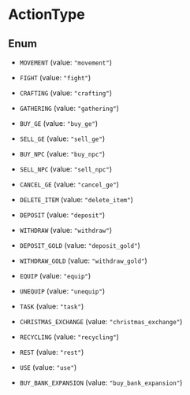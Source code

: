 

# ActionType

## Enum


* `MOVEMENT` (value: `"movement"`)

* `FIGHT` (value: `"fight"`)

* `CRAFTING` (value: `"crafting"`)

* `GATHERING` (value: `"gathering"`)

* `BUY_GE` (value: `"buy_ge"`)

* `SELL_GE` (value: `"sell_ge"`)

* `BUY_NPC` (value: `"buy_npc"`)

* `SELL_NPC` (value: `"sell_npc"`)

* `CANCEL_GE` (value: `"cancel_ge"`)

* `DELETE_ITEM` (value: `"delete_item"`)

* `DEPOSIT` (value: `"deposit"`)

* `WITHDRAW` (value: `"withdraw"`)

* `DEPOSIT_GOLD` (value: `"deposit_gold"`)

* `WITHDRAW_GOLD` (value: `"withdraw_gold"`)

* `EQUIP` (value: `"equip"`)

* `UNEQUIP` (value: `"unequip"`)

* `TASK` (value: `"task"`)

* `CHRISTMAS_EXCHANGE` (value: `"christmas_exchange"`)

* `RECYCLING` (value: `"recycling"`)

* `REST` (value: `"rest"`)

* `USE` (value: `"use"`)

* `BUY_BANK_EXPANSION` (value: `"buy_bank_expansion"`)




